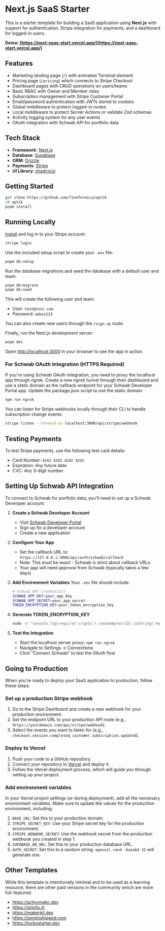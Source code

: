 # Next.js SaaS Starter

This is a starter template for building a SaaS application using **Next.js** with support for authentication, Stripe integration for payments, and a dashboard for logged-in users.

**Demo: [https://next-saas-start.vercel.app/](https://next-saas-start.vercel.app/)**

## Features

- Marketing landing page (`/`) with animated Terminal element
- Pricing page (`/pricing`) which connects to Stripe Checkout
- Dashboard pages with CRUD operations on users/teams
- Basic RBAC with Owner and Member roles
- Subscription management with Stripe Customer Portal
- Email/password authentication with JWTs stored to cookies
- Global middleware to protect logged-in routes
- Local middleware to protect Server Actions or validate Zod schemas
- Activity logging system for any user events
- OAuth integration with Schwab API for portfolio data

## Tech Stack

- **Framework**: [Next.js](https://nextjs.org/)
- **Database**: [Supabase](https://supabase.com/)
- **ORM**: [Drizzle](https://orm.drizzle.team/)
- **Payments**: [Stripe](https://stripe.com/)
- **UI Library**: [shadcn/ui](https://ui.shadcn.com/)

## Getting Started

```bash
git clone https://github.com/finnformica/optik
cd optik
pnpm install
```

## Running Locally

[Install](https://docs.stripe.com/stripe-cli) and log in to your Stripe account:

```bash
stripe login
```

Use the included setup script to create your `.env` file:

```bash
pnpm db:setup
```

Run the database migrations and seed the database with a default user and team:

```bash
pnpm db:migrate
pnpm db:seed
```

This will create the following user and team:

- User: `test@test.com`
- Password: `admin123`

You can also create new users through the `/sign-up` route.

Finally, run the Next.js development server:

```bash
pnpm dev
```

Open [http://localhost:3000](http://localhost:3000) in your browser to see the app in action.

### For Schwab OAuth Integration (HTTPS Required)

If you're using Schwab OAuth integration, you need to proxy the localhost app through ngrok. Create a new ngrok tunnel through their dashboard and use a static domain as the callback endpoint for your Schwab Developer Portal app. Update the package.json script to use the static domain:

```bash
npm run ngrok
```

You can listen for Stripe webhooks locally through their CLI to handle subscription change events:

```bash
stripe listen --forward-to localhost:3000/api/stripe/webhook
```

## Testing Payments

To test Stripe payments, use the following test card details:

- Card Number: `4242 4242 4242 4242`
- Expiration: Any future date
- CVC: Any 3-digit number

## Setting Up Schwab API Integration

To connect to Schwab for portfolio data, you'll need to set up a Schwab Developer account:

1. **Create a Schwab Developer Account**

   - Visit [Schwab Developer Portal](https://developer.schwab.com/)
   - Sign up for a developer account
   - Create a new application

2. **Configure Your App**

   - Set the callback URL to: `https://127.0.0.1:3000/api/auth/schwab/callback`
   - Note: This must be exact - Schwab is strict about callback URLs
   - Your app will need approval from Schwab (typically takes a few days)

3. **Add Environment Variables**
   Your `.env` file should include:

   ```bash
   # Schwab API credentials
   SCHWAB_APP_KEY=your_app_key
   SCHWAB_APP_SECRET=your_app_secret
   TOKEN_ENCRYPTION_KEY=your_token_encryption_key
   ```

4. **Generate TOKEN_ENCRYPTION_KEY**

   ```bash
   node -e "console.log(require('crypto').randomBytes(32).toString('hex'))"
   ```

5. **Test the Integration**
   - Start the localhost server proxy: `npm run ngrok`
   - Navigate to Settings → Connections
   - Click "Connect Schwab" to test the OAuth flow

## Going to Production

When you're ready to deploy your SaaS application to production, follow these steps:

### Set up a production Stripe webhook

1. Go to the Stripe Dashboard and create a new webhook for your production environment.
2. Set the endpoint URL to your production API route (e.g., `https://yourdomain.com/api/stripe/webhook`).
3. Select the events you want to listen for (e.g., `checkout.session.completed`, `customer.subscription.updated`).

### Deploy to Vercel

1. Push your code to a GitHub repository.
2. Connect your repository to [Vercel](https://vercel.com/) and deploy it.
3. Follow the Vercel deployment process, which will guide you through setting up your project.

### Add environment variables

In your Vercel project settings (or during deployment), add all the necessary environment variables. Make sure to update the values for the production environment, including:

1. `BASE_URL`: Set this to your production domain.
2. `STRIPE_SECRET_KEY`: Use your Stripe secret key for the production environment.
3. `STRIPE_WEBHOOK_SECRET`: Use the webhook secret from the production webhook you created in step 1.
4. `SUPABASE_DB_URL`: Set this to your production database URL.
5. `AUTH_SECRET`: Set this to a random string. `openssl rand -base64 32` will generate one.

## Other Templates

While this template is intentionally minimal and to be used as a learning resource, there are other paid versions in the community which are more full-featured:

- https://achromatic.dev
- https://shipfa.st
- https://makerkit.dev
- https://zerotoshipped.com
- https://turbostarter.dev
